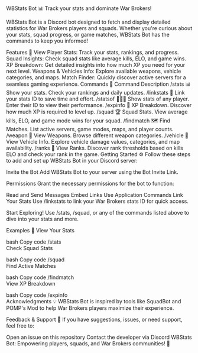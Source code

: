 WBStats Bot 📊
Track your stats and dominate War Brokers!

WBStats Bot is a Discord bot designed to fetch and display detailed statistics for War Brokers players and squads. Whether you're curious about your stats, squad progress, or game matches, WBStats Bot has the commands to keep you informed!

Features 🚀
View Player Stats: Track your stats, rankings, and progress.
Squad Insights: Check squad stats like average kills, ELO, and game wins.
XP Breakdown: Get detailed insights into how much XP you need for your next level.
Weapons & Vehicles Info: Explore available weapons, vehicle categories, and maps.
Match Finder: Quickly discover active servers for a seamless gaming experience.
Commands 💬
Command	Description
/stats	📊 Show your stats. Check your rankings and daily updates.
/linkstats	🔗 Link your stats ID to save time and effort.
/statsof	🧑‍🤝‍🧑 Show stats of any player. Enter their ID to view their performance.
/expinfo	📝 XP Breakdown. Discover how much XP is required to level up.
/squad	🏆 Squad Stats. View average kills, ELO, and game mode wins for your squad.
/findmatch	🗺️ Find Matches. List active servers, game modes, maps, and player counts.
/weapon	🔫 View Weapons. Browse different weapon categories.
/vehicle	🚗 View Vehicle Info. Explore vehicle damage values, categories, and map availability.
/ranks	🏅 View Ranks. Discover rank thresholds based on kills ELO and check your rank in the game.
Getting Started ⚙️
Follow these steps to add and set up WBStats Bot in your Discord server:

Invite the Bot
Add WBStats Bot to your server using the Bot Invite Link.

Permissions
Grant the necessary permissions for the bot to function:

Read and Send Messages
Embed Links
Use Application Commands
Link Your Stats
Use /linkstats to link your War Brokers stats ID for quick access.

Start Exploring!
Use /stats, /squad, or any of the commands listed above to dive into your stats and more.

Examples 📖
View Your Stats

bash
Copy code
/stats  
Check Squad Stats

bash
Copy code
/squad  
Find Active Matches

bash
Copy code
/findmatch  
View XP Breakdown

bash
Copy code
/expinfo  
Acknowledgments 💡
WBStats Bot is inspired by tools like SquadBot and POMP's Mod to help War Brokers players maximize their experience.

Feedback & Support 💬
If you have suggestions, issues, or need support, feel free to:

Open an issue on this repository
Contact the developer via Discord
WBStats Bot: Empowering players, squads, and War Brokers communities! 🏹

